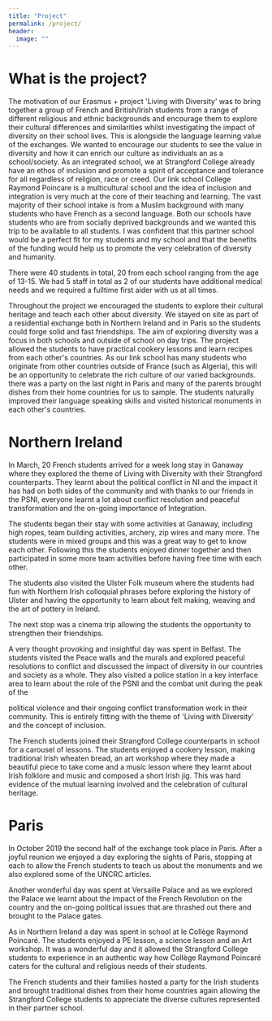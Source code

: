 ```yaml
---
title: "Project"
permalink: /project/
header:
  image: ""
---
```


# What is the project?

The motivation of our Erasmus + project 'Living with Diversity' was to bring together a group of French and British/Irish students from a range of different religious and ethnic backgrounds and encourage them to explore their cultural differences and similarities whilst investigating the impact of diversity on their school lives. This is alongside the language learning value of the exchanges. We wanted to encourage our students to see the value in diversity and how it can enrich our culture as individuals an as a school/society. As an integrated school, we at Strangford College already have an ethos of inclusion and promote a spirit of acceptance and tolerance for all regardless of religion, race or creed. Our link school College Raymond Poincare is a multicultural school and the idea of inclusion and integration is very much at the core of their teaching and learning. The vast majority of their school intake is from a Muslim background with many students who have French as a second language. Both our schools have students who are from socially deprived backgrounds and we wanted this trip to be available to all students. I was confident that this partner school would be a perfect fit for my students and my school and that the benefits of the funding would help us to promote the very celebration of diversity and humanity.

There were 40 students in total, 20 from each school ranging from the age of 13-15. We had 5 staff in total as 2 of our students have additional medical needs and we required a fulltime first aider with us at all times.

Throughout the project we encouraged the students to explore their cultural heritage and teach each other about diversity. We stayed on site as part of a residential exchange both in Northern Ireland and in Paris so the students could forge solid and fast friendships. The aim of exploring diversity was a focus in both schools and outside of school on day trips. The project allowed the students to have practical cookery lessons and learn recipes from each other's countries. As our link school has many students who originate from other countries outside of France (such as Algeria), this will be an opportunity to celebrate the rich culture of our varied backgrounds. there was a party on the last night in Paris and many of the parents brought dishes from their home countries for us to sample. The students naturally improved their language speaking skills and visited historical monuments in each other's countries.

# Northern Ireland

In March, 20 French students arrived for a week long stay in Ganaway where they explored the theme of Living with Diversity with their Strangford counterparts. They learnt about the political conflict in NI and the impact it has had on both sides of the community and with thanks to our friends in the PSNI, everyone learnt a lot about conflict resolution and peaceful transformation and the on-going importance of Integration.

The students began their stay with some activities at Ganaway, including high ropes, team building activities, archery, zip wires and many more. The students were in mixed groups and this was a great way to get to know each other. Following this the students enjoyed dinner together and then participated in some more team activities before having free time with each other.

The students also visited the Ulster Folk museum where the students had fun with Northern Irish colloquial phrases before exploring the history of Ulster and having the opportunity to learn about felt making, weaving and the art of pottery in Ireland.

The next stop was a cinema trip allowing the students the opportunity to strengthen their friendships.

A very thought provoking and insightful day was spent in Belfast. The students visited the Peace walls and the murals and explored peaceful resolutions to conflict and discussed the impact of diversity in our countries and society as a whole. They also visited a police station in a key interface area to learn about the role of the PSNI and the combat unit during the peak of the

political violence and their ongoing conflict transformation work in their community. This is entirely fitting with the theme of 'Living with Diversity' and the concept of inclusion.

The French students joined their Strangford College counterparts in school for a carousel of lessons. The students enjoyed a cookery lesson, making traditional Irish wheaten bread, an art workshop where they made a beautiful piece to take come and a music lesson where they learnt about Irish folklore and music and composed a short Irish jig. This was hard evidence of the mutual learning involved and the celebration of cultural heritage.

# Paris

In October 2019 the second half of the exchange took place in Paris. After a joyful reunion we enjoyed a day exploring the sights of Paris, stopping at each to allow the French students to teach us about the monuments and we also explored some of the UNCRC articles.

Another wonderful day was spent at Versaille Palace and as we explored the Palace we learnt about the impact of the French Revolution on the country and the on-going political issues that are thrashed out there and brought to the Palace gates.

As in Northern Ireland a day was spent in school at le Collège Raymond Poincaré. The students enjoyed a PE lesson, a science lesson and an Art workshop. It was a wonderful day and it allowed the Strangford College students to experience in an authentic way how Collège Raymond Poincaré caters for the cultural and religious needs of their students.

The French students and their families hosted a party for the Irish students and brought traditional dishes from their home countries again allowing the Strangford College students to appreciate the diverse cultures represented in their partner school.
